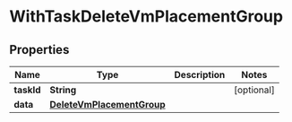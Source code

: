 

# WithTaskDeleteVmPlacementGroup


## Properties

Name | Type | Description | Notes
------------ | ------------- | ------------- | -------------
**taskId** | **String** |  |  [optional]
**data** | [**DeleteVmPlacementGroup**](DeleteVmPlacementGroup.md) |  | 



